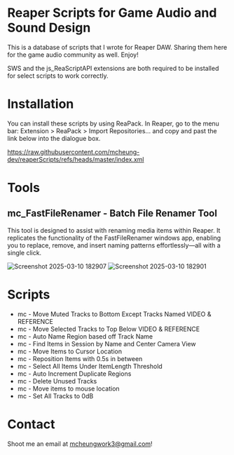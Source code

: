 # Reaper Scripts for Game Audio and Sound Design
This is a database of scripts that I wrote for Reaper DAW. Sharing them here for the game audio community as well. Enjoy!

SWS and the js_ReaScriptAPI extensions are both required to be installed for select scripts to work correctly.
# Installation 
You can install these scripts by using ReaPack. In Reaper, go to the menu bar: Extension > ReaPack > Import Repositories... and copy and past the link below into the dialogue box.

https://raw.githubusercontent.com/mcheung-dev/reaperScripts/refs/heads/master/index.xml

# Tools 
## mc_FastFileRenamer - Batch File Renamer Tool
This tool is designed to assist with renaming media items within Reaper. It replicates the functionality of the FastFileRenamer windows app, enabling you to replace, remove, and insert naming patterns effortlessly—all with a single click.

![Screenshot 2025-03-10 182907](https://github.com/user-attachments/assets/e64a0521-9e18-495d-97c1-2f10e7277bdd)
![Screenshot 2025-03-10 182901](https://github.com/user-attachments/assets/ce5812c9-b574-4f97-b450-5c2bd53c0409)


# Scripts
* mc - Move Muted Tracks to Bottom Except Tracks Named VIDEO & REFERENCE
* mc - Move Selected Tracks to Top Below VIDEO & REFERENCE
* mc - Auto Name Region based off Track Name 
* mc - Find Items in Session by Name and Center Camera View 
* mc - Move Items to Cursor Location 
* mc - Reposition Items with 0.5s in between
* mc - Select All Items Under ItemLength Threshold
* mc - Auto Increment Duplicate Regions
* mc - Delete Unused Tracks
* mc - Move items to mouse location
* mc - Set All Tracks to 0dB






# Contact 
Shoot me an email at mcheungwork3@gmail.com! 

